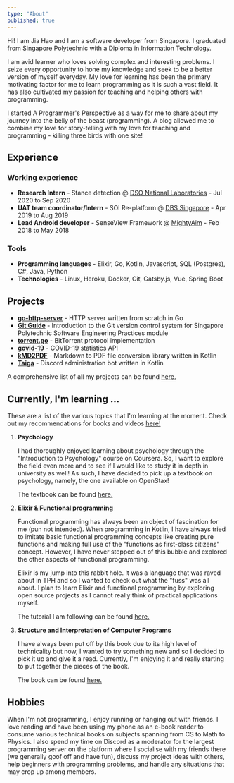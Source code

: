 ```yaml
---
type: "About"
published: true
---
```


Hi! I am Jia Hao and I am a software developer from Singapore. I graduated from Singapore Polytechnic with a Diploma in 
Information Technology. 

I am avid learner who loves solving complex and interesting problems. I seize every opportunity to hone my knowledge 
and seek to be a better version of myself everyday. My love for learning has been the primary motivating factor for me 
to learn programming as it is such a vast field. It has also cultivated my passion for teaching and helping others with
programming.

I started A Programmer's Perspective as a way for me to share about my journey into the belly of the beast 
(programming). A blog allowed me to combine my love for story-telling with my love for teaching and programming - 
killing three birds with one site!

## Experience

### Working experience

- **Research Intern** - Stance detection @ [DSO National Laboratories](https://www.dso.org.sg/) - Jul 2020 to Sep 2020
- **UAT team coordinator/Intern** - SOI Re-platform @ [DBS Singapore](https://www.dbs.com.sg/index/default.page) - Apr 2019 to Aug 2019
- **Lead Android developer** - SenseView Framework @ [MightyAim](https://www.mightyaim.co/) - Feb 2018 to May 2018

### Tools

- **Programming languages** - Elixir, Go, Kotlin, Javascript, SQL (Postgres), C#, Java, Python
- **Technologies** - Linux, Heroku, Docker, Git, Gatsby.js, Vue, Spring Boot

## Projects

- [**go-http-server**](/projects/posts/go-http-server) - HTTP server written from scratch in Go
- [**Git Guide**](/projects/posts/git-guide) - Introduction to the Git version control system for Singapore Polytechnic
   Software Engineering Practices module
- [**torrent.go**](/projects/posts/torrent.go) - BitTorrent protocol implementation
- [**govid-19**](/projects/posts/govid-19) - COVID-19 statistics API
- [**kMD2PDF**](/projects/posts/kMD2PDF) - Markdown to PDF file conversion library written in Kotlin
- [**Taiga**](/projects/posts/Taiga) - Discord administration bot written in Kotlin

A comprehensive list of all my projects can be found [here.](/projects)

## Currently, I'm learning ...

These are a list of the various topics that I'm learning at the moment. Check out my recommendations for books and 
videos [here!](https://www.notion.so/woojiahao/48b21a97d71c4cd2bc9a9051bd7423a3?v=e2c493015ceb47cfa275a03f20895cb1)

1. **Psychology** 

    I had thoroughly enjoyed learning about psychology through the "Introduction to Psychology" course on Coursera. So,
    I want to explore the field even more and to see if I would like to study it in depth in university as well! As
    such, I have decided to pick up a textbook on psychology, namely, the one available on OpenStax!

    The textbook can be found [here.](https://openstax.org/details/books/psychology)

2. **Elixir & Functional programming**

    Functional programming has always been an object of fascination for me (pun not intended). When programming in
    Kotlin, I have always tried to imitate basic functional programming concepts like creating pure functions and making
    full use of the "functions as first-class citizens" concept. However, I have never stepped out of this bubble and
    explored the other aspects of functional programming.

    Elixir is my jump into this rabbit hole. It was a language that was raved about in TPH and so I wanted to check out
    what the "fuss" was all about. I plan to learn Elixir and functional programming by exploring open source projects
    as I cannot really think of practical applications myself.

    The tutorial I am following can be found [here.](https://elixir-lang.org/getting-started/introduction.html)

3. **Structure and Interpretation of Computer Programs**
   
   I have always been put off by this book due to its high level of technicality but now, I wanted to try something new 
   and so I decided to pick it up and give it a read. Currently, I'm enjoying it and really starting to put together the
   pieces of the book.

   The book can be found [here.](https://web.mit.edu/alexmv/6.037/sicp.pdf)

## Hobbies

When I'm not programming, I enjoy running or hanging out with friends. I love reading and have been using my phone as an
e-book reader to consume various technical books on subjects spanning from CS to Math to Physics. I also spend my time 
on Discord as a moderator for the largest programming server on the platform where I socialise with my friends there (we 
generally goof off and have fun), discuss my project ideas with others, help beginners with programming problems, and 
handle any situations that may crop up among members.
